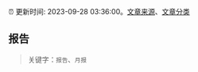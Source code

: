 :alarm_clock: 更新时间: 2023-09-28 03:36:00。[文章来源](/README.md)、[文章分类](/TAGS.md)

## 报告


> 关键字：`报告`、`月报`




